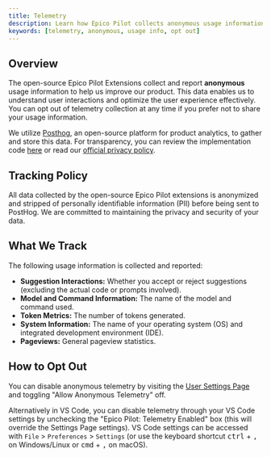 ```yaml
---
title: Telemetry
description: Learn how Epico Pilot collects anonymous usage information and how you can opt out.
keywords: [telemetry, anonymous, usage info, opt out]
---
```


## Overview

The open-source Epico Pilot Extensions collect and report **anonymous** usage information to help us improve our product. This data enables us to understand user interactions and optimize the user experience effectively. You can opt out of telemetry collection at any time if you prefer not to share your usage information.

We utilize [Posthog](https://posthog.com/), an open-source platform for product analytics, to gather and store this data. For transparency, you can review the implementation code [here](https://github.com/Mindbowser/co-pilot/blob/main/gui/src/hooks/CustomPostHogProvider.tsx) or read our [official privacy policy](https://continue.dev/privacy).

## Tracking Policy

All data collected by the open-source Epico Pilot extensions is anonymized and stripped of personally identifiable information (PII) before being sent to PostHog. We are committed to maintaining the privacy and security of your data.

## What We Track

The following usage information is collected and reported:

- **Suggestion Interactions:** Whether you accept or reject suggestions (excluding the actual code or prompts involved).
- **Model and Command Information:** The name of the model and command used.
- **Token Metrics:** The number of tokens generated.
- **System Information:** The name of your operating system (OS) and integrated development environment (IDE).
- **Pageviews:** General pageview statistics.

## How to Opt Out

You can disable anonymous telemetry by visiting the [User Settings Page](./customize/settings.md) and toggling "Allow Anonymous Telemetry" off.

Alternatively in VS Code, you can disable telemetry through your VS Code settings by unchecking the "Epico Pilot: Telemetry Enabled" box (this will override the Settings Page settings). VS Code settings can be accessed with `File` > `Preferences` > `Settings` (or use the keyboard shortcut <kbd>ctrl</kbd> + <kbd>,</kbd> on Windows/Linux or <kbd>cmd</kbd> + <kbd>,</kbd> on macOS).
